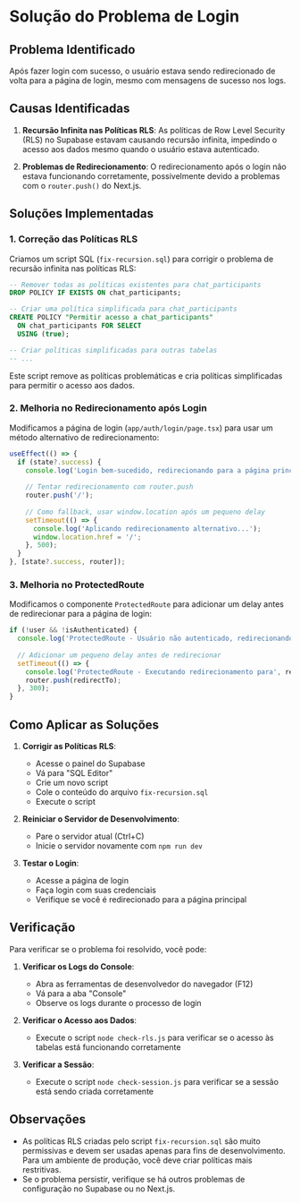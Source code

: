 # Solução do Problema de Login

## Problema Identificado

Após fazer login com sucesso, o usuário estava sendo redirecionado de volta para a página de login, mesmo com mensagens de sucesso nos logs.

## Causas Identificadas

1. **Recursão Infinita nas Políticas RLS**: As políticas de Row Level Security (RLS) no Supabase estavam causando recursão infinita, impedindo o acesso aos dados mesmo quando o usuário estava autenticado.

2. **Problemas de Redirecionamento**: O redirecionamento após o login não estava funcionando corretamente, possivelmente devido a problemas com o `router.push()` do Next.js.

## Soluções Implementadas

### 1. Correção das Políticas RLS

Criamos um script SQL (`fix-recursion.sql`) para corrigir o problema de recursão infinita nas políticas RLS:

```sql
-- Remover todas as políticas existentes para chat_participants
DROP POLICY IF EXISTS ON chat_participants;

-- Criar uma política simplificada para chat_participants
CREATE POLICY "Permitir acesso a chat_participants"
  ON chat_participants FOR SELECT
  USING (true);

-- Criar políticas simplificadas para outras tabelas
-- ...
```

Este script remove as políticas problemáticas e cria políticas simplificadas para permitir o acesso aos dados.

### 2. Melhoria no Redirecionamento após Login

Modificamos a página de login (`app/auth/login/page.tsx`) para usar um método alternativo de redirecionamento:

```javascript
useEffect(() => {
  if (state?.success) {
    console.log('Login bem-sucedido, redirecionando para a página principal...');
    
    // Tentar redirecionamento com router.push
    router.push('/');
    
    // Como fallback, usar window.location após um pequeno delay
    setTimeout(() => {
      console.log('Aplicando redirecionamento alternativo...');
      window.location.href = '/';
    }, 500);
  }
}, [state?.success, router]);
```

### 3. Melhoria no ProtectedRoute

Modificamos o componente `ProtectedRoute` para adicionar um delay antes de redirecionar para a página de login:

```javascript
if (!user && !isAuthenticated) {
  console.log('ProtectedRoute - Usuário não autenticado, redirecionando...');
  
  // Adicionar um pequeno delay antes de redirecionar
  setTimeout(() => {
    console.log('ProtectedRoute - Executando redirecionamento para', redirectTo);
    router.push(redirectTo);
  }, 300);
}
```

## Como Aplicar as Soluções

1. **Corrigir as Políticas RLS**:
   - Acesse o painel do Supabase
   - Vá para "SQL Editor"
   - Crie um novo script
   - Cole o conteúdo do arquivo `fix-recursion.sql`
   - Execute o script

2. **Reiniciar o Servidor de Desenvolvimento**:
   - Pare o servidor atual (Ctrl+C)
   - Inicie o servidor novamente com `npm run dev`

3. **Testar o Login**:
   - Acesse a página de login
   - Faça login com suas credenciais
   - Verifique se você é redirecionado para a página principal

## Verificação

Para verificar se o problema foi resolvido, você pode:

1. **Verificar os Logs do Console**:
   - Abra as ferramentas de desenvolvedor do navegador (F12)
   - Vá para a aba "Console"
   - Observe os logs durante o processo de login

2. **Verificar o Acesso aos Dados**:
   - Execute o script `node check-rls.js` para verificar se o acesso às tabelas está funcionando corretamente

3. **Verificar a Sessão**:
   - Execute o script `node check-session.js` para verificar se a sessão está sendo criada corretamente

## Observações

- As políticas RLS criadas pelo script `fix-recursion.sql` são muito permissivas e devem ser usadas apenas para fins de desenvolvimento. Para um ambiente de produção, você deve criar políticas mais restritivas.
- Se o problema persistir, verifique se há outros problemas de configuração no Supabase ou no Next.js.